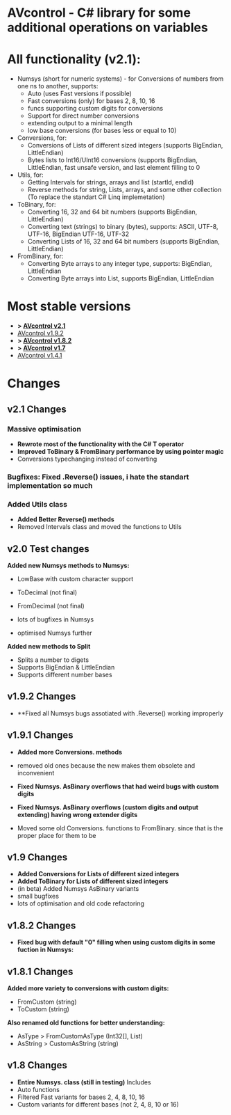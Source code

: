 # AVcontrol - C# library for some additional operations on variables

# All functionality (v2.1):
- Numsys (short for numeric systems) - for Conversions of numbers from one ns to another, supports:
     - Auto<output Type here> (uses Fast versions if possible)
     - Fast conversions (only) for bases 2, 8, 10, 16 
     - funcs supporting custom digits for conversions
     - Support for direct number conversions
     - extending output to a minimal length
     - low base conversions (for bases less or equal to 10)
- Conversions, for:
     - Conversions of Lists of different sized integers (supports BigEndian, LittleEndian)
     - Bytes lists to Int16/UInt16 conversions (supports BigEndian, LittleEndian, fast unsafe version, and last element filling to 0
- Utils, for:
     - Getting Intervals for strings, arrays and list (startId, endId)
     - Reverse methods for string, Lists, arrays, and some other collection (To replace the standart C# Linq implemetation)
- ToBinary, for:
     - Converting 16, 32 and 64 bit numbers (supports BigEndian, LittleEndian)
     - Converting text (strings) to binary (bytes), supports: ASCII, UTF-8, UTF-16, BigEndian UTF-16, UTF-32
     - Converting Lists of 16, 32 and 64 bit numbers (supports BigEndian, LittleEndian)
- FromBinary, for:
     - Converting Byte arrays to any integer type, supports: BigEndian, LittleEndian
     - Converting Byte arrays into List<Int16>, supports BigEndian, LittleEndian


# Most stable versions
- **> [AVcontrol v2.1](https://github.com/Gyroscopic-why/AVcontrol/releases/tag/v2.1)**
- [AVcontrol v1.9.2](https://github.com/Gyroscopic-why/AVcontrol/releases/tag/v1.9.2)
- **> [AVcontrol v1.8.2](https://github.com/Gyroscopic-why/AVcontrol/releases/tag/v1.8.2)**
- **> [AVcontrol v1.7](https://github.com/Gyroscopic-why/AVcontrol/releases/tag/v1.7)**
- [AVcontrol v1.4.1](https://github.com/Gyroscopic-why/AVcontrol/releases/tag/v1.4.1)



# Changes

## v2.1 Changes
### Massive optimisation
- **Rewrote most of the functionality with the C# T operator**
- **Improved ToBinary & FromBinary performance by using pointer magic**
- Conversions typechanging instead of converting

### Bugfixes: Fixed .Reverse() issues, i hate the standart implementation so much

### Added Utils class
- **Added Better Reverse() methods**
- Removed Intervals class and moved the functions to Utils



## v2.0 Test changes
**Added new Numsys methods to Numsys:**
- LowBase with custom character support
- ToDecimal (not final)
- FromDecimal (not final)

- lots of bugfixes in Numsys
- optimised Numsys further

**Added new methods to Split**
- Splits a number to digets
- Supports BigEndian & LittleEndian
- Supports different number bases



## v1.9.2 Changes
- **Fixed all Numsys bugs assotiated with .Reverse() working improperly



## v1.9.1 Changes
- **Added more Conversions. methods**
- removed old ones because the new makes them obsolete and inconvenient

- **Fixed Numsys. AsBinary overflows that had weird bugs with custom digits**
- **Fixed Numsys. AsBinary overflows (custom digits and output extending) having wrong extender digits**

- Moved some old Conversions. functions to FromBinary. since that is the proper place for them to be



## v1.9 Changes
- **Added Conversions for Lists of different sized integers**
- **Added ToBinary for Lists of different sized integers**
- (in beta) Added Numsys AsBinary variants
- small bugfixes
- lots of optimisation and old code refactoring



## v1.8.2 Changes
- **Fixed bug with default "0" filling when using custom digits in some fuction in Numsys:**



## v1.8.1 Changes
**Added more variety to conversions with custom digits:**
- FromCustom (string)
- ToCustom (string)

**Also renamed old functions for better understanding:**
- AsType > FromCustomAsType (Int32[], List)
- AsString > CustomAsString (string)



## v1.8 Changes
- **Entire Numsys. class (still in testing)**
Includes
- Auto<T> functions
- Filtered Fast variants for bases 2, 4, 8, 10, 16
- Custom variants for different bases (not 2, 4, 8, 10 or 16)
